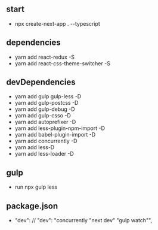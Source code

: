 ## start
- npx create-next-app . --typescript

## dependencies

- yarn add react-redux -S
- yarn add react-css-theme-switcher -S

## devDependencies
- yarn add gulp gulp-less -D
- yarn add gulp-postcss -D
- yarn add gulp-debug -D
- yarn add gulp-csso -D
- yarn add autoprefixer -D
- yarn add less-plugin-npm-import -D
- yarn add babel-plugin-import -D
- yarn add concurrently -D
- yarn add less-D
- yarn add less-loader -D

## gulp
- run npx gulp less

## package.json
- "dev": // "dev": "concurrently \"next dev\" \"gulp watch\"",
